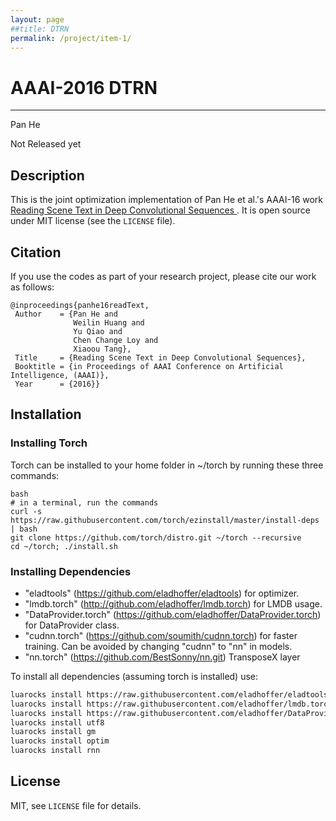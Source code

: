 ```yaml
---
layout: page
##title: DTRN
permalink: /project/item-1/
---
```


# AAAI-2016 DTRN
------
Pan He

Not Released yet

## Description

This is the joint optimization implementation of Pan He et al.'s AAAI-16 work [Reading Scene Text in Deep Convolutional Sequences ](http://arxiv.org/abs/1506.04395). It is open source under MIT license (see the `LICENSE` file).

## Citation
If you use the codes as part of your research project, please cite our work as follows:

```
@inproceedings{panhe16readText,
 Author    = {Pan He and
              Weilin Huang and
              Yu Qiao and
              Chen Change Loy and 
              Xiaoou Tang},
 Title     = {Reading Scene Text in Deep Convolutional Sequences},
 Booktitle = {in Proceedings of AAAI Conference on Artificial Intelligence, (AAAI)},
 Year      = {2016}}
```

## Installation

### Installing Torch

Torch can be installed to your home folder in ~/torch by running these three commands:

```
bash
# in a terminal, run the commands
curl -s https://raw.githubusercontent.com/torch/ezinstall/master/install-deps | bash
git clone https://github.com/torch/distro.git ~/torch --recursive
cd ~/torch; ./install.sh
```

### Installing Dependencies

* "eladtools" (https://github.com/eladhoffer/eladtools) for optimizer.
* "lmdb.torch" (http://github.com/eladhoffer/lmdb.torch) for LMDB usage.
* "DataProvider.torch" (https://github.com/eladhoffer/DataProvider.torch) for DataProvider class.
* "cudnn.torch" (https://github.com/soumith/cudnn.torch) for faster training. Can be avoided by changing "cudnn" to "nn" in models.
* "nn.torch" (https://github.com/BestSonny/nn.git) TransposeX layer


To install all dependencies (assuming torch is installed) use:
```bash
luarocks install https://raw.githubusercontent.com/eladhoffer/eladtools/master/eladtools-scm-1.rockspec
luarocks install https://raw.githubusercontent.com/eladhoffer/lmdb.torch/master/lmdb.torch-scm-1.rockspec
luarocks install https://raw.githubusercontent.com/eladhoffer/DataProvider.torch/master/dataprovider-scm-1.rockspec
luarocks install utf8
luarocks install gm
luarocks install optim
luarocks install rnn
```
## License
MIT, see `LICENSE` file for details.




